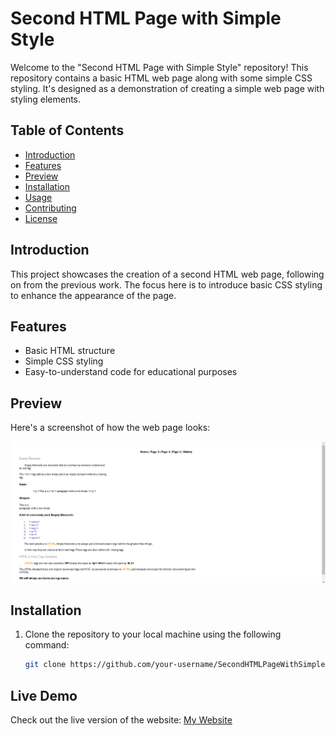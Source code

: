 # Second HTML Page with Simple Style

Welcome to the "Second HTML Page with Simple Style" repository! This repository contains a basic HTML web page along with some simple CSS styling. It's designed as a demonstration of creating a simple web page with styling elements.

## Table of Contents

- [Introduction](#introduction)
- [Features](#features)
- [Preview](#preview)
- [Installation](#installation)
- [Usage](#usage)
- [Contributing](#contributing)
- [License](#license)

## Introduction

This project showcases the creation of a second HTML web page, following on from the previous work. The focus here is to introduce basic CSS styling to enhance the appearance of the page.

## Features

- Basic HTML structure
- Simple CSS styling
- Easy-to-understand code for educational purposes

## Preview

Here's a screenshot of how the web page looks:

![Alt text](./assets/images/demo.PNG)

## Installation

1. Clone the repository to your local machine using the following command:

   ```sh
   git clone https://github.com/your-username/SecondHTMLPageWithSimpleStyle.git
   ```

## Live Demo

Check out the live version of the website: [My Website](https://zeebeecoding.github.io/SecondHTMLPageWithSimpleStyle/)
